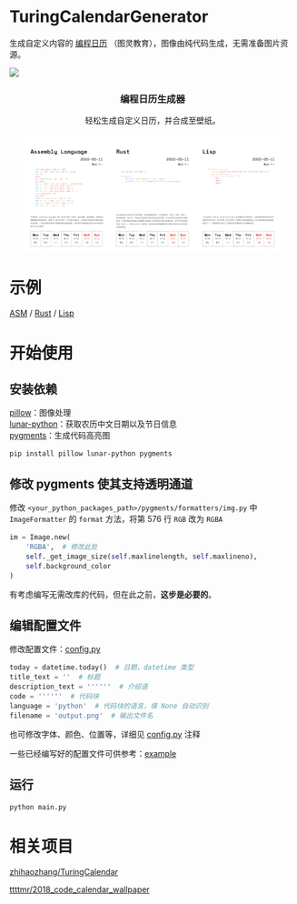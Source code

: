 # TuringCalendarGenerator
生成自定义内容的 [编程日历](https://www.ituring.com.cn/book/details/2625) （图灵教育），图像由纯代码生成，无需准备图片资源。  

![](https://img.shields.io/badge/license-MIT-green)
<p align="center"> 
    <h3 align="center">编程日历生成器</h3>
    <p align="center">轻松生成自定义日历，并合成至壁纸。</p>
</p>

<div align="center">
    <img src="images/asm.png" style="width: 30%"/><img src="images/rust.png" style="width: 30%"/><img src="images/lisp.png" style="width: 30%"/>
</div>

# 示例
[ASM](images/asm.png) / [Rust](images/rust.png) / [Lisp](images/lisp.png)

# 开始使用
## 安装依赖
[pillow]()：图像处理  
[lunar-python]()：获取农历中文日期以及节日信息  
[pygments]()：生成代码高亮图
```commandline
pip install pillow lunar-python pygments
```
## 修改 pygments 使其支持透明通道
修改 `<your_python_packages_path>/pygments/formatters/img.py` 中 `ImageFormatter` 的 `format` 方法，将第 576 行 `RGB` 改为 `RGBA`
```python
im = Image.new(
    'RGBA',  # 修改此处
    self._get_image_size(self.maxlinelength, self.maxlineno),
    self.background_color
)
```
有考虑编写无需改库的代码，但在此之前，**这步是必要的**。   

## 编辑配置文件
修改配置文件：[config.py](config.py)
```python
today = datetime.today()  # 日期，datetime 类型
title_text = ''  # 标题
description_text = ''''''  # 介绍语
code = ''''''  # 代码块
language = 'python'  # 代码块的语言，填 None 自动识别
filename = 'output.png'  # 输出文件名
```
也可修改字体、颜色、位置等，详细见 [config.py](config.py) 注释

一些已经编写好的配置文件可供参考：[example](example)

## 运行
```commandline
python main.py
```

# 相关项目

[zhihaozhang/TuringCalendar](https://github.com/zhihaozhang/TuringCalendar)

[ttttmr/2018_code_calendar_wallpaper](https://github.com/ttttmr/2018_code_calendar_wallpaper)
